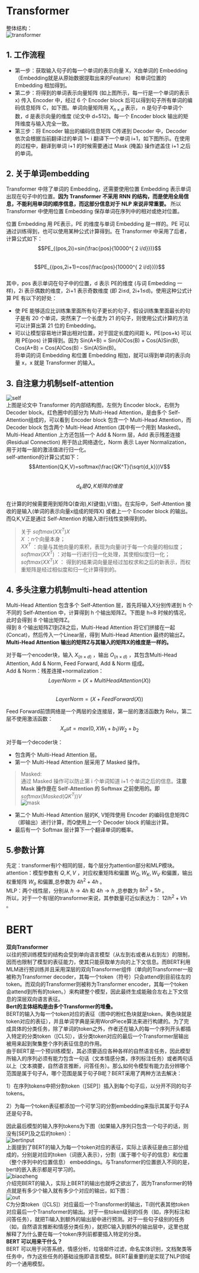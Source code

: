 # Transformer  
整体结构：  
![transformer](https://pic4.zhimg.com/80/v2-4544255f3f24b7af1e520684ae38403f_720w.webp)  
## 1. 工作流程  
* 第一步：获取输入句子的每一个单词的表示向量 X，X由单词的 Embedding（Embedding就是从原始数据提取出来的Feature） 和单词位置的 Embedding 相加得到。  
* 第二步：将得到的单词表示向量矩阵 (如上图所示，每一行是一个单词的表示 x) 传入 Encoder 中，经过 6 个 Encoder block 后可以得到句子所有单词的编码信息矩阵 C，如下图。单词向量矩阵用 $X_{n×d}$ 表示， n 是句子中单词个数，d 是表示向量的维度 (论文中 d=512)。每一个 Encoder block 输出的矩阵维度与输入完全一致。  
* 第三步：将 Encoder 输出的编码信息矩阵 C传递到 Decoder 中，Decoder 依次会根据当前翻译过的单词 1~ i 翻译下一个单词 i+1，如下图所示。在使用的过程中，翻译到单词 i+1 的时候需要通过 Mask (掩盖) 操作遮盖住 i+1 之后的单词。  

## 2. 关于单词embedding 
Transformer 中除了单词的 Embedding，还需要使用位置 Embedding 表示单词出现在句子中的位置。**因为 Transformer 不采用 RNN 的结构，而是使用全局信息，不能利用单词的顺序信息，而这部分信息对于 NLP 来说非常重要。** 所以 Transformer 中使用位置 Embedding 保存单词在序列中的相对或绝对位置。  

位置 Embedding 用 PE表示，PE 的维度与单词 Embedding 是一样的。PE 可以通过训练得到，也可以使用某种公式计算得到。在 Transformer 中采用了后者，计算公式如下：  
$$PE_{(pos,2i)=sin(\frac{pos}{10000^{ 2 i/d}})}$$  
$$PE_{(pos,2i+1)=cos(\frac{pos}{10000^{ 2 i/d}})}$$  
其中，pos 表示单词在句子中的位置，d 表示 PE的维度 (与词 Embedding 一样)，2i 表示偶数的维度，2i+1 表示奇数维度 (即 2i≤d, 2i+1≤d)。使用这种公式计算 PE 有以下的好处：  

* 使 PE 能够适应比训练集里面所有句子更长的句子，假设训练集里面最长的句子是有 20 个单词，突然来了一个长度为 21 的句子，则使用公式计算的方法可以计算出第 21 位的 Embedding。  
* 可以让模型容易地计算出相对位置，对于固定长度的间距 k，PE(pos+k) 可以用 PE(pos) 计算得到。因为 Sin(A+B) = Sin(A)Cos(B) + Cos(A)Sin(B), Cos(A+B) = Cos(A)Cos(B) - Sin(A)Sin(B)。  
将单词的词 Embedding 和位置 Embedding 相加，就可以得到单词的表示向量 x，x 就是 Transformer 的输入。  

## 3. 自注意力机制self-attention  
![self](https://pic4.zhimg.com/80/v2-f6380627207ff4d1e72addfafeaff0bb_720w.webp)  
上图是论文中 Transformer 的内部结构图，左侧为 Encoder block，右侧为 Decoder block。红色圈中的部分为 Multi-Head Attention，是由多个 Self-Attention组成的，可以看到 Encoder block 包含一个 Multi-Head Attention，而 Decoder block 包含两个 Multi-Head Attention (其中有一个用到 Masked)。Multi-Head Attention 上方还包括一个 Add & Norm 层，Add 表示残差连接 (Residual Connection) 用于防止网络退化，Norm 表示 Layer Normalization，用于对每一层的激活值进行归一化。  
self-attention的计算公式如下：  
$$Attention(Q,K,V)=softmax(\frac{QK^T}{\sqrt{d_k}})V$$  
$$d_k是Q,K矩阵的维度$$   
在计算的时候需要用到矩阵Q(查询),K(键值),V(值)。在实际中，Self-Attention 接收的是输入(单词的表示向量x组成的矩阵X) 或者上一个 Encoder block 的输出。而Q,K,V正是通过 Self-Attention 的输入进行线性变换得到的。  
> 关于 $softmax(XX^T)X$   
> $X$ ：n个向量本身；  
> $XX^T$ ：向量与其他向量的乘积，表现为向量i对于每一个向量的相似度；  
> $softmax(XX^T)$ ：对每一行进行归一化处理，其使相似度归一化；  
> $softmax(XX^T)X$ ： 得到的结果词向量是经过加权求和之后的新表示，而权重矩阵是经过相似度和归一化计算得到的。  

## 4. 多头注意力机制multi-head attention  
Multi-Head Attention 包含多个 Self-Attention 层，首先将输入X分别传递到 h 个不同的 Self-Attention 中，计算得到 h 个输出矩阵Z。下图是 h=8 时候的情况，此时会得到 8 个输出矩阵Z。  
得到 8 个输出矩阵Z1到Z8之后，Multi-Head Attention 将它们拼接在一起 (Concat)，然后传入一个Linear层，得到 Multi-Head Attention 最终的输出Z。**Multi-Head Attention 输出的矩阵Z与其输入的矩阵X的维度是一样的。**  

对于每一个encoder块，输入 $X_(n×d)$ ，输出 $O_(n×d)$ ，其包含Multi-Head Attention, Add & Norm, Feed Forward, Add & Norm 组成。  
Add & Norm：残差连接+normalization：  
$$LayerNorm=(X+MultiHeadAttention(X))$$  
$$LayerNorm=(X+FeedForward(X))$$  

Feed Forward前馈网络是一个两层的全连接层，第一层的激活函数为 Relu，第二层不使用激活函数：  
$$X_out=max(0,XW_1+b_1)W_2+b_2$$  

对于每一个decoder块：
* 包含两个 Multi-Head Attention 层。  
* 第一个 Multi-Head Attention 层采用了 Masked 操作。  
> Masked:  
> 通过 Masked 操作可以防止第 i 个单词知道 i+1 个单词之后的信息。**注意 Mask 操作是在 Self-Attention 的 Softmax 之前使用的。即** $softmax(Masked(QK^T))V$     
![mask](https://pic2.zhimg.com/80/v2-35d1c8eae955f6f4b6b3605f7ef00ee1_720w.webp)   
* 第二个 Multi-Head Attention 层的K, V矩阵使用 Encoder 的编码信息矩阵C（即输出）进行计算，而Q使用上一个 Decoder block 的输出计算。  
* 最后有一个 Softmax 层计算下一个翻译单词的概率。  

## 5.参数计算  
先定：transformer有l个相同的层，每个层分为attention部分和MLP模块。  
attention：模型参数有 $Q,K,V$ ，对应权重矩阵和偏置 $W_Q,W_K,W_V$ 和偏置，输出权重矩阵 $W_o$ 和偏置,总参数为 $4h^2+4h$ 。     
MLP：两个线性层，分别从 $h\rightarrow4h$ 和 $4h\rightarrow h$ ,总参数为 $8h^2+5h$ 。  
所以，对于一个有l层的transformer来说，其参数量可近似表达为： $12lh^2+Vh$ 。   

# BERT  
**双向Transformer**  
以往的预训练模型的结构会受到单向语言模型（从左到右或者从右到左）的限制，因而也限制了模型的表征能力，使其只能获取单方向的上下文信息。而BERT利用MLM进行预训练并且采用深层的双向Transformer组件（单向的Transformer一般被称为Transformer decoder，其每一个token（符号）只会attend到目前往左的token。而双向的Transformer则被称为Transformer encoder，其每一个token会attend到所有的token。）来构建整个模型，因此最终生成能融合左右上下文信息的深层双向语言表征。  
**Bert的主体结构是由多个Transformer的堆叠。**  
BERT的输入为每一个token对应的表征（图中的粉红色块就是token，黄色块就是token对应的表征），并且单词字典是采用WordPiece算法来进行构建的。为了完成具体的分类任务，除了单词的token之外，作者还在输入的每一个序列开头都插入特定的分类token（[CLS]），该分类token对应的最后一个Transformer层输出被用来起到聚集整个序列表征信息的作用。  
由于BERT是一个预训练模型，其必须要适应各种各样的自然语言任务，因此模型所输入的序列必须有能力包含一句话（文本情感分类，序列标注任务）或者两句话以上（文本摘要，自然语言推断，问答任务）。那么如何令模型有能力去分辨哪个范围是属于句子A，哪个范围是属于句子B呢？BERT采用了两种方法去解决：  

1）在序列tokens中把分割token（[SEP]）插入到每个句子后，以分开不同的句子tokens。  

2）为每一个token表征都添加一个可学习的分割embedding来指示其属于句子A还是句子B。  

因此最后模型的输入序列tokens为下图（如果输入序列只包含一个句子的话，则没有[SEP]及之后的token）：  
![bertinput](https://pic1.zhimg.com/80/v2-a12ee6f717cc8312c43d140eb173def8_720w.webp)   
上面提到了BERT的输入为每一个token对应的表征，实际上该表征是由三部分组成的，分别是对应的token（词嵌入表示），分割（属于哪个句子的信息）和位置（整个序列中的位置信息） embeddings。与Transformer的位置嵌入不同的是，bert的嵌入表示都是可学习的。   
![biaozheng](https://pic1.zhimg.com/80/v2-ee823df66560850baa34128af76a6334_720w.webp)    
介绍完BERT的输入，实际上BERT的输出也就呼之欲出了，因为Transformer的特点就是有多少个输入就有多少个对应的输出，如下图：  
![out](https://pic3.zhimg.com/80/v2-7e0666db23ec2c29358cc89e2f823a06_720w.webp)   
C为分类token（[CLS]）对应最后一个Transformer的输出，Ti则代表其他token对应最后一个Transformer的输出。对于一些token级别的任务（如，序列标注和问答任务），就把Ti输入到额外的输出层中进行预测。对于一些句子级别的任务（如，自然语言推断和情感分类任务），就把C输入到额外的输出层中，这里也就解释了为什么要在每一个token序列前都要插入特定的分类。   
**BERT 可以用来干什么？**  
BERT 可以用于问答系统，情感分析，垃圾邮件过滤，命名实体识别，文档聚类等任务中，作为这些任务的基础设施即语言模型。BERT最重要的是实现了NLP领域的一个通用模型。  
